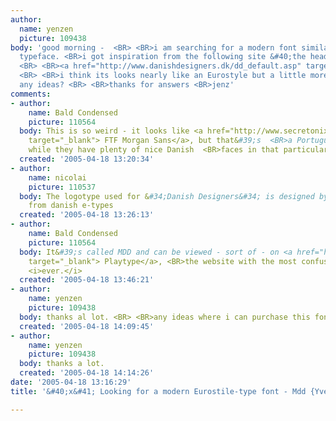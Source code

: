 ```yaml
---
author:
  name: yenzen
  picture: 109438
body: 'good morning -  <BR> <BR>i am searching for a modern font similar to the eurostyle
  typeface. <BR>i got inspiration from the following site &#40;the header font&#41;:
  <BR> <BR><a href="http://www.danishdesigners.dk/dd_default.asp" target="_blank">http://www.danishdesigners.dk/dd_default.asp</a>
  <BR> <BR>i think its looks nearly like an Eurostyle but a little more modern...
  any ideas? <BR> <BR>thanks for answers <BR>jenz'
comments:
- author:
    name: Bald Condensed
    picture: 110564
  body: This is so weird - it looks like <a href="http://www.secretonix.pt/ftf/catalogue/FTFmorganSans.htm"
    target="_blank"> FTF Morgan Sans</a>, but that&#39;s  <BR>a Portuguese design,
    while they have plenty of nice Danish  <BR>faces in that particular style.
  created: '2005-04-18 13:20:34'
- author:
    name: nicolai
    picture: 110537
  body: The logotype used for &#34;Danish Designers&#34; is designed by Jonas Hecksher
    from danish e-types
  created: '2005-04-18 13:26:13'
- author:
    name: Bald Condensed
    picture: 110564
  body: It&#39;s called MDD and can be viewed - sort of - on <a href="http://www.playtype.com/"
    target="_blank"> Playtype</a>, <BR>the website with the most confusing interface
    <i>ever.</i>
  created: '2005-04-18 13:46:21'
- author:
    name: yenzen
    picture: 109438
  body: thanks al lot. <BR> <BR>any ideas where i can purchase this font? <BR> <BR>jenz
  created: '2005-04-18 14:09:45'
- author:
    name: yenzen
    picture: 109438
  body: thanks a lot.
  created: '2005-04-18 14:14:26'
date: '2005-04-18 13:16:29'
title: '&#40;x&#41; Looking for a modern Eurostile-type font - Mdd {Yves}'

---
```

